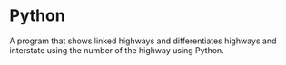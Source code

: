 # Python
A program that shows linked highways and differentiates highways and interstate using the number of the highway using Python. 
